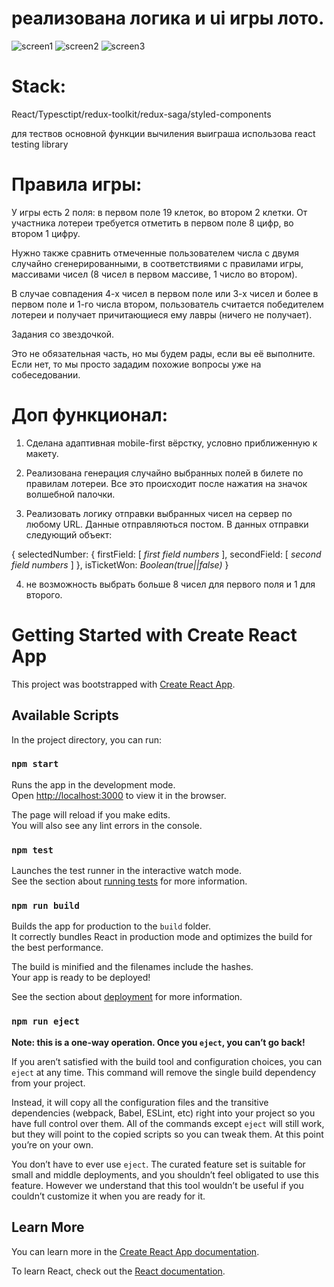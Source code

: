 # реализована логика и ui игры лото.

![screen1]('./assets/screenApp/screen1.png')
![screen2]('./assets/screenApp/screen2.png')
![screen3]('./assets/screenApp/screen3.png')


# Stack:

React/Typesctipt/redux-toolkit/redux-saga/styled-components

для тествов основной функции вычиления выиграша использова react testing library

# Правила игры: 

У игры есть 2 поля: в первом поле 19 клеток, во втором 2 клетки. От участника лотереи требуется отметить в первом поле 8 цифр, во втором 1 цифру.


Нужно также сравнить отмеченные пользователем числа с двумя случайно сгенерированными, в соответствиями с правилами игры, массивами чисел (8 чисел в первом массиве, 1 число во втором). 

 

В случае совпадения 4-х чисел в первом поле или 3-х чисел и более в первом поле и 1-го числа втором, пользователь считается победителем лотереи и получает причитающиеся ему лавры (ничего не получает).



Задания со звездочкой. 

Это не обязательная часть, но мы будем рады, если вы её выполните. Если нет, то мы просто зададим похожие вопросы уже на собеседовании.

# Доп функционал: 

1) Сделана адаптивная mobile-first вёрстку, условно приближенную к макету.

2) Реализована генерация случайно выбранных полей в билете по  правилам лотереи. Все это происходит после нажатия на значок волшебной палочки.

3) Реализовать логику отправки выбранных чисел на сервер по любому URL. Данные отправляються постом. В данных отправки следующий объект:

{ selectedNumber: { firstField: [ *first field numbers* ], secondField: [ *second field numbers* ] },
isTicketWon: *Boolean(true||false)*
}

4) не возможность выбрать больше 8 чисел для первого поля и 1 для второго.



# Getting Started with Create React App

This project was bootstrapped with [Create React App](https://github.com/facebook/create-react-app).

## Available Scripts

In the project directory, you can run:

### `npm start`

Runs the app in the development mode.\
Open [http://localhost:3000](http://localhost:3000) to view it in the browser.

The page will reload if you make edits.\
You will also see any lint errors in the console.

### `npm test`

Launches the test runner in the interactive watch mode.\
See the section about [running tests](https://facebook.github.io/create-react-app/docs/running-tests) for more information.

### `npm run build`

Builds the app for production to the `build` folder.\
It correctly bundles React in production mode and optimizes the build for the best performance.

The build is minified and the filenames include the hashes.\
Your app is ready to be deployed!

See the section about [deployment](https://facebook.github.io/create-react-app/docs/deployment) for more information.

### `npm run eject`

**Note: this is a one-way operation. Once you `eject`, you can’t go back!**

If you aren’t satisfied with the build tool and configuration choices, you can `eject` at any time. This command will remove the single build dependency from your project.

Instead, it will copy all the configuration files and the transitive dependencies (webpack, Babel, ESLint, etc) right into your project so you have full control over them. All of the commands except `eject` will still work, but they will point to the copied scripts so you can tweak them. At this point you’re on your own.

You don’t have to ever use `eject`. The curated feature set is suitable for small and middle deployments, and you shouldn’t feel obligated to use this feature. However we understand that this tool wouldn’t be useful if you couldn’t customize it when you are ready for it.

## Learn More

You can learn more in the [Create React App documentation](https://facebook.github.io/create-react-app/docs/getting-started).

To learn React, check out the [React documentation](https://reactjs.org/).
